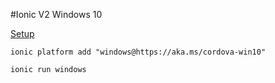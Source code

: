 #Ionic V2 Windows 10

[Setup](http://ionicframework.com/docs/v2/cli/)

`ionic platform add "windows@https://aka.ms/cordova-win10"`

`ionic run windows`